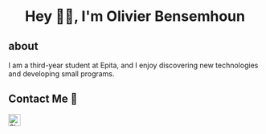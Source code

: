 # <h1 align="center"> Hey 👋🏽, I'm Olivier Bensemhoun </h1>

## about
I am a third-year student at Epita, and I enjoy discovering new technologies and developing small programs.



##  Contact Me :speech_balloon:

  <a href="https://in.linkedin.com/in/olivier-bensemhoun">
    <img align="left" alt="Shubhamdeep Jha | Linkedin" width="24px" src="https://github.com/TheDudeThatCode/TheDudeThatCode/blob/master/Assets/Linkedin.svg" />
  </a>



<div align="center">

